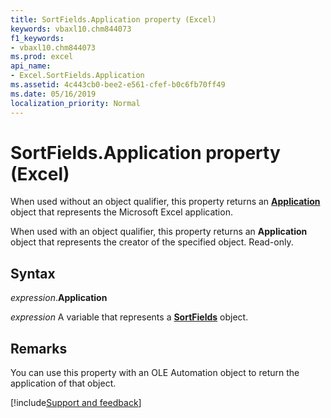 ```yaml
---
title: SortFields.Application property (Excel)
keywords: vbaxl10.chm844073
f1_keywords:
- vbaxl10.chm844073
ms.prod: excel
api_name:
- Excel.SortFields.Application
ms.assetid: 4c443cb0-bee2-e561-cfef-b0c6fb70ff49
ms.date: 05/16/2019
localization_priority: Normal
---
```



# SortFields.Application property (Excel)

When used without an object qualifier, this property returns an **[Application](Excel.Application(object).md)** object that represents the Microsoft Excel application. 

When used with an object qualifier, this property returns an **Application** object that represents the creator of the specified object. Read-only.


## Syntax

_expression_.**Application**

_expression_ A variable that represents a **[SortFields](Excel.SortFields.md)** object.


## Remarks

You can use this property with an OLE Automation object to return the application of that object.




[!include[Support and feedback](~/includes/feedback-boilerplate.md)]